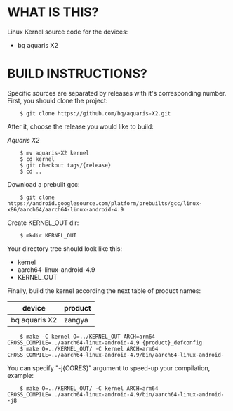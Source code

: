 WHAT IS THIS?
=============

Linux Kernel source code for the devices:
* bq aquaris X2


BUILD INSTRUCTIONS?
===================

Specific sources are separated by releases with it's corresponding number. First, you should
clone the project:

        $ git clone https://github.com/bq/aquaris-X2.git

After it, choose the release you would like to build:

*Aquaris X2*

        $ mv aquaris-X2 kernel
        $ cd kernel
        $ git checkout tags/{release}
        $ cd ..

Download a prebuilt gcc:

        $ git clone https://android.googlesource.com/platform/prebuilts/gcc/linux-x86/aarch64/aarch64-linux-android-4.9

Create KERNEL_OUT dir:

        $ mkdir KERNEL_OUT

Your directory tree should look like this:
* kernel
* aarch64-linux-android-4.9
* KERNEL_OUT

Finally, build the kernel according the next table of product names:

| device                    | product                 |
| --------------------------|-------------------------|
| bq aquaris X2             | zangya                  |


        $ make -C kernel O=../KERNEL_OUT ARCH=arm64 CROSS_COMPILE=../aarch64-linux-android-4.9 {product}_defconfig
        $ make O=../KERNEL_OUT/ -C kernel ARCH=arm64 CROSS_COMPILE=../aarch64-linux-android-4.9/bin/aarch64-linux-android-

You can specify "-j{CORES}" argument to speed-up your compilation, example:

        $ make O=../KERNEL_OUT/ -C kernel ARCH=arm64 CROSS_COMPILE=../aarch64-linux-android-4.9/bin/aarch64-linux-android- -j8
